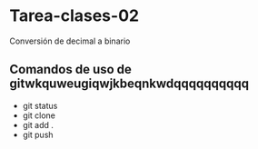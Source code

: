 # Tarea-clases-02
Conversión de decimal a binario



## Comandos de uso de gitwkquweugiqwjkbeqnkwdqqqqqqqqqq

* git status
* git clone
* git add .
* git push

